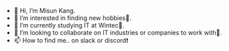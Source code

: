 - 👋 Hi, I’m Misun Kang.
- 👀 I’m interested in finding new hobbies🤩.
- 🌱 I’m currently studying IT at Wintec🏫.
- 💞️ I’m looking to collaborate on IT industries or companies to work with🏢.
- 📫 How to find me.. on slack or discord❗

<!---
miskan22/miskan22 is a ✨ special ✨ repository because its `README.md` (this file) appears on your GitHub profile.
You can click the Preview link to take a look at your changes.
--->
